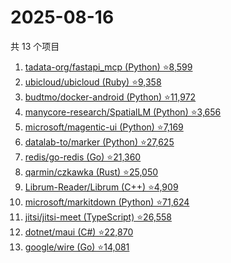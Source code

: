 # 2025-08-16

共 13 个项目

<!-- BEGIN GITHUB -->
<!-- 最后更新时间 2025-08-16 01:08:20 +0800 -->
1. [tadata-org/fastapi_mcp (Python) ⭐8,599](https://github.com/tadata-org/fastapi_mcp)
1. [ubicloud/ubicloud (Ruby) ⭐9,358](https://github.com/ubicloud/ubicloud)
1. [budtmo/docker-android (Python) ⭐11,972](https://github.com/budtmo/docker-android)
1. [manycore-research/SpatialLM (Python) ⭐3,656](https://github.com/manycore-research/SpatialLM)
1. [microsoft/magentic-ui (Python) ⭐7,169](https://github.com/microsoft/magentic-ui)
1. [datalab-to/marker (Python) ⭐27,625](https://github.com/datalab-to/marker)
1. [redis/go-redis (Go) ⭐21,360](https://github.com/redis/go-redis)
1. [qarmin/czkawka (Rust) ⭐25,050](https://github.com/qarmin/czkawka)
1. [Librum-Reader/Librum (C++) ⭐4,909](https://github.com/Librum-Reader/Librum)
1. [microsoft/markitdown (Python) ⭐71,624](https://github.com/microsoft/markitdown)
1. [jitsi/jitsi-meet (TypeScript) ⭐26,558](https://github.com/jitsi/jitsi-meet)
1. [dotnet/maui (C#) ⭐22,870](https://github.com/dotnet/maui)
1. [google/wire (Go) ⭐14,081](https://github.com/google/wire)
<!-- END GITHUB -->